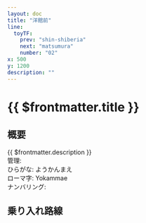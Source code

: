 ```yaml
---
layout: doc
title: "洋館前"
line:
  toyTF:
    prev: "shin-shiberia"
    next: "matsumura"
    number: "02"
x: 500
y: 1200
description: ""
---
```


# {{ $frontmatter.title }} <ViewinMap />
<!-- ![駅の写真の説明](駅の写真のURL) -->

## 概要
{{ $frontmatter.description }}  
管理:   
ひらがな: ようかんまえ  
ローマ字: Yokammae  
ナンバリング: <Numberling />

## 乗り入れ路線
<LineInfo />
